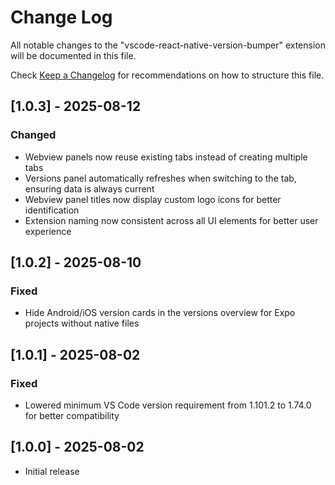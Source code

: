 # Change Log

All notable changes to the "vscode-react-native-version-bumper" extension will be documented in this file.

Check [Keep a Changelog](http://keepachangelog.com/) for recommendations on how to structure this file.

## [1.0.3] - 2025-08-12

### Changed

- Webview panels now reuse existing tabs instead of creating multiple tabs
- Versions panel automatically refreshes when switching to the tab, ensuring data is always current
- Webview panel titles now display custom logo icons for better identification
- Extension naming now consistent across all UI elements for better user experience

## [1.0.2] - 2025-08-10

### Fixed

- Hide Android/iOS version cards in the versions overview for Expo projects without native files

## [1.0.1] - 2025-08-02

### Fixed

- Lowered minimum VS Code version requirement from 1.101.2 to 1.74.0 for better compatibility

## [1.0.0] - 2025-08-02

- Initial release
